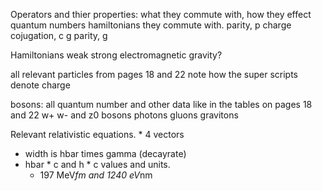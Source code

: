 Operators and thier properties:
    what they commute with, how they effect quantum numbers
    hamiltonians they commute with.
parity, p
charge cojugation, c
g parity, g

Hamiltonians
weak
strong
electromagnetic
gravity?

all relevant particles from pages 18 and 22
    note how the super scripts denote charge

bosons:
    all quantum number and other data like in the tables on pages 18 and 22
w+ w- and z0 bosons 
photons
gluons
gravitons

Relevant relativistic equations.
    * 4 vectors

* width is hbar times gamma (decayrate)
* hbar * c and h * c values and units.
    * 197 MeV*fm and 1240 eV*nm 
